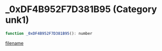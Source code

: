 # _0xDF4B952F7D381B95 (Category unk1)

```js
function _0xDF4B952F7D381B95(): number
```

[filename](_0xDF4B952F7D381B95_m.md ':include')